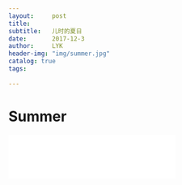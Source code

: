 ```yaml
---
layout:     post
title:      
subtitle:   儿时的夏日
date:       2017-12-3
author:     LYK
header-img: "img/summer.jpg"
catalog: true
tags:
   
---
```


# Summer

<iframe frameborder="no" border="0" marginwidth="0" marginheight="0" width=330 height=86 src="//music.163.com/outchain/player?type=2&id=467744316&auto=1&height=66"></iframe>

